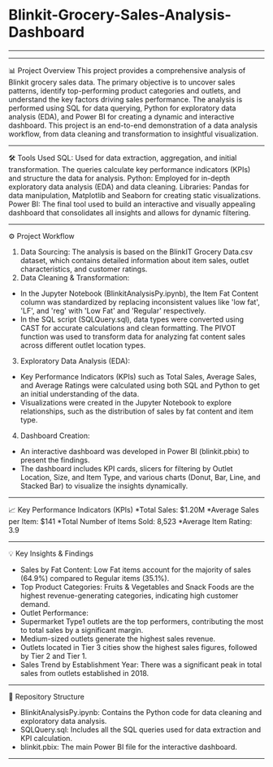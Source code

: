 # Blinkit-Grocery-Sales-Analysis-Dashboard

---
***
📊 Project Overview
This project provides a comprehensive analysis of Blinkit grocery sales data. The primary objective is to uncover sales patterns, identify top-performing product categories and outlets, and understand the key factors driving sales performance. The analysis is performed using SQL for data querying, Python for exploratory data analysis (EDA), and Power BI for creating a dynamic and interactive dashboard.
This project is an end-to-end demonstration of a data analysis workflow, from data cleaning and transformation to insightful visualization.

***
🛠️ Tools Used
SQL: Used for data extraction, aggregation, and initial transformation. The queries calculate key performance indicators (KPIs) and structure the data for analysis.
Python: Employed for in-depth exploratory data analysis (EDA) and data cleaning.
Libraries: Pandas for data manipulation, Matplotlib and Seaborn for creating static visualizations.
Power BI: The final tool used to build an interactive and visually appealing dashboard that consolidates all insights and allows for dynamic filtering.

***
⚙️ Project Workflow
1. Data Sourcing: The analysis is based on the BlinkIT Grocery Data.csv dataset, which contains detailed information about item sales, outlet characteristics, and customer ratings.
2. Data Cleaning & Transformation:
* In the Jupyter Notebook (BlinkitAnalysisPy.ipynb), the Item Fat Content column was standardized by replacing inconsistent values like 'low fat', 'LF', and 'reg' with 'Low Fat' and 'Regular' respectively.
* In the SQL script (SQLQuery.sql), data types were converted using CAST for accurate calculations and clean formatting. The PIVOT function was used to transform data for analyzing fat content sales across different outlet location types.
3. Exploratory Data Analysis (EDA):
* Key Performance Indicators (KPIs) such as Total Sales, Average Sales, and Average Ratings were calculated using both SQL and Python to get an initial understanding of the data.
* Visualizations were created in the Jupyter Notebook to explore relationships, such as the distribution of sales by fat content and item type.
4. Dashboard Creation:
* An interactive dashboard was developed in Power BI (blinkit.pbix) to present the findings.
* The dashboard includes KPI cards, slicers for filtering by Outlet Location, Size, and Item Type, and various charts (Donut, Bar, Line, and Stacked Bar) to visualize the insights dynamically.
 
***
📈 Key Performance Indicators (KPIs)
*Total Sales: $1.20M
*Average Sales per Item: $141
*Total Number of Items Sold: 8,523
*Average Item Rating: 3.9

***
💡 Key Insights & Findings
* Sales by Fat Content: Low Fat items account for the majority of sales (64.9%) compared to Regular items (35.1%).
* Top Product Categories: Fruits & Vegetables and Snack Foods are the highest revenue-generating categories, indicating high customer demand.
* Outlet Performance:
 * Supermarket Type1 outlets are the top performers, contributing the most to total sales by a significant margin.
 * Medium-sized outlets generate the highest sales revenue.
 * Outlets located in Tier 3 cities show the highest sales figures, followed by Tier 2 and Tier 1.
* Sales Trend by Establishment Year: There was a significant peak in total sales from outlets established in 2018.
 
***
📁 Repository Structure
* BlinkitAnalysisPy.ipynb: Contains the Python code for data cleaning and exploratory data analysis.
* SQLQuery.sql: Includes all the SQL queries used for data extraction and KPI calculation.
* blinkit.pbix: The main Power BI file for the interactive dashboard.
---





